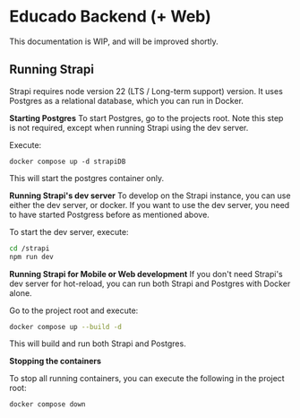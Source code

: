 # Educado Backend (+ Web)

This documentation is WIP, and will be improved shortly.

## Running Strapi

Strapi requires node version 22 (LTS / Long-term support) version. It uses Postgres as a relational database, which you can run in Docker.

**Starting Postgres**
To start Postgres, go to the projects root. Note this step is not required, except when running Strapi using the dev server.

Execute:

`docker compose up -d strapiDB`

This will start the postgres container only.

**Running Strapi's dev server**
To develop on the Strapi instance, you can use either the dev server, or docker. If you want to use the dev server, you need to have started Postgress before as mentioned above.

To start the dev server, execute:

```sh
cd /strapi
npm run dev
```

**Running Strapi for Mobile or Web development**
If you don't need Strapi's dev server for hot-reload, you can run both Strapi and Postgres with Docker alone.

Go to the project root and execute:
```sh
docker compose up --build -d
```

This will build and run both Strapi and Postgres.

**Stopping the containers**

To stop all running containers, you can execute the following in the project root:

```
docker compose down
```
